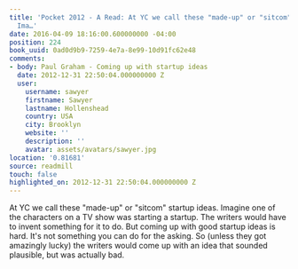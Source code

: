 ```yaml
---
title: 'Pocket 2012 - A Read: At YC we call these "made-up" or "sitcom" startup ideas.
  Ima…'
date: 2016-04-09 18:16:00.600000000 -04:00
position: 224
book_uuid: 0ad0d9b9-7259-4e7a-8e99-10d91fc62e48
comments:
- body: Paul Graham - Coming up with startup ideas
  date: 2012-12-31 22:50:04.000000000 Z
  user:
    username: sawyer
    firstname: Sawyer
    lastname: Hollenshead
    country: USA
    city: Brooklyn
    website: ''
    description: ''
    avatar: assets/avatars/sawyer.jpg
location: '0.81681'
source: readmill
touch: false
highlighted_on: 2012-12-31 22:50:04.000000000 Z
---
```


At YC we call these "made-up" or "sitcom" startup ideas. Imagine one of the characters on a TV show was starting a startup. The writers would have to invent something for it to do. But coming up with good startup ideas is hard. It's not something you can do for the asking. So (unless they got amazingly lucky) the writers would come up with an idea that sounded plausible, but was actually bad.